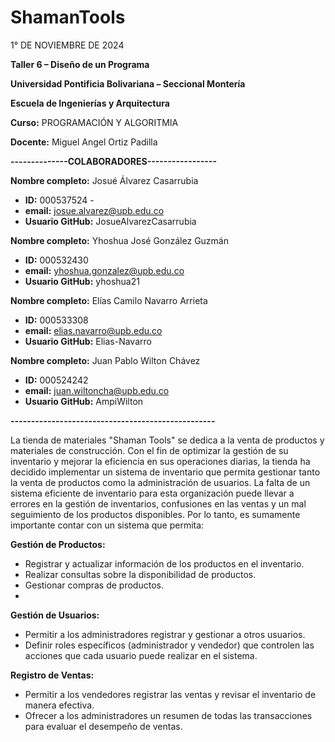 # ShamanTools

1° DE NOVIEMBRE DE 2024

**Taller 6 – Diseño de un Programa**


**Universidad Pontificia Bolivariana – Seccional Montería**

**Escuela de Ingenierías y Arquitectura**

**Curso:** PROGRAMACIÓN Y ALGORITMIA

**Docente:** Miguel Angel Ortiz Padilla

**--------------COLABORADORES-----------------**

**Nombre completo:** Josué Álvarez Casarrubia 
 - **ID:** 000537524 - 
 - **email:** josue.alvarez@upb.edu.co 
 - **Usuario GitHub:** JosueAlvarezCasarrubia


**Nombre completo:** Yhoshua José González Guzmán 
 - **ID:** 000532430
 - **email:** yhoshua.gonzalez@upb.edu.co 
 - **Usuario GitHub:** yhoshua21


**Nombre completo:** Elías Camilo Navarro Arrieta 
 - **ID:** 000533308
 - **email:** elias.navarro@upb.edu.co 
 - **Usuario GitHub:** Elias-Navarro


**Nombre completo:** Juan Pablo Wilton Chávez 
 - **ID:** 000524242
 - **email:** juan.wiltoncha@upb.edu.co 
 - **Usuario GitHub:** AmpiWilton

**--------------------------------------------------**

La tienda de materiales "Shaman Tools" se dedica a la venta de productos y materiales de construcción. Con el fin de optimizar la gestión de su inventario y mejorar la eficiencia en sus operaciones diarias, la tienda ha decidido implementar un sistema de inventario que permita gestionar tanto la venta de productos como la administración de usuarios.
La falta de un sistema eficiente de inventario para esta organización puede llevar a errores en la gestión de inventarios, confusiones en las ventas y un mal seguimiento de los productos disponibles. Por lo tanto, es sumamente importante contar con un sistema que permita:

**Gestión de Productos:**

-	Registrar y actualizar información de los productos en el inventario.
-	Realizar consultas sobre la disponibilidad de productos.
-	Gestionar compras de productos.
-	
**Gestión de Usuarios:**
 	
-	Permitir a los administradores registrar y gestionar a otros usuarios.
-	Definir roles específicos (administrador y vendedor) que controlen las acciones que cada usuario puede realizar en el sistema.
  
**Registro de Ventas:**

-	Permitir a los vendedores registrar las ventas y revisar el inventario de manera efectiva.
-	Ofrecer a los administradores un resumen de todas las transacciones para evaluar el desempeño de ventas.

